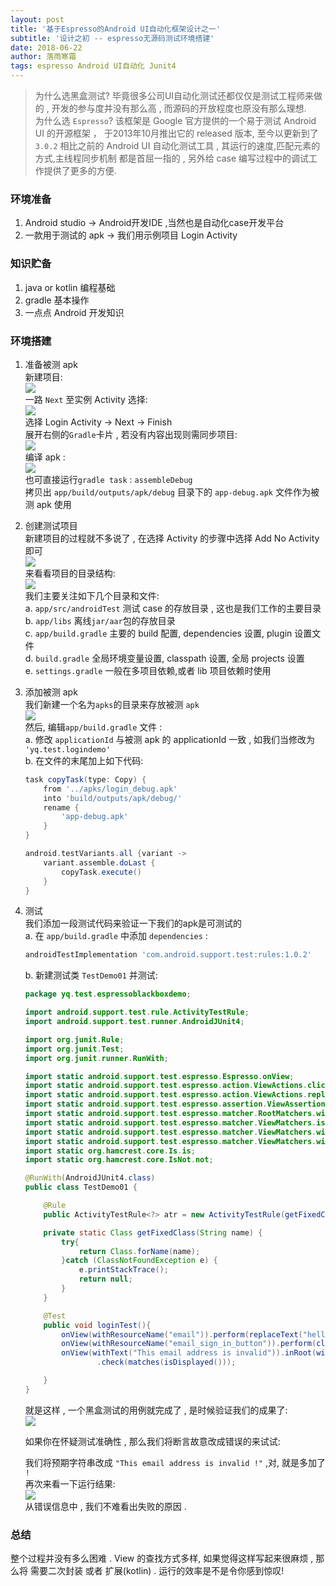 ```yaml
---
layout: post
title: '基于Espresso的Android UI自动化框架设计之一'
subtitle: '设计之初 -- espresso无源码测试环境搭建'
date: 2018-06-22
author: 落雨寒霜
tags: espresso Android UI自动化 Junit4
---
```

>为什么选黑盒测试? 毕竟很多公司UI自动化测试还都仅仅是测试工程师来做的 , 开发的参与度并没有那么高
, 而源码的开放程度也原没有那么理想.  
为什么选 `Espresso`?  该框架是 Google 官方提供的一个易于测试 Android UI 的开源框架 ， 
于2013年10月推出它的 released 版本, 至今以更新到了`3.0.2` 相比之前的 Android UI
自动化测试工具 , 其运行的速度,匹配元素的方式,主线程同步机制 都是首屈一指的 , 另外给
case 编写过程中的调试工作提供了更多的方便.  


### 环境准备  
1. Android studio -> Android开发IDE ,当然也是自动化case开发平台
2. 一款用于测试的 apk -> 我们用示例项目 Login Activity  

### 知识贮备  
1. java or kotlin 编程基础
2. gradle 基本操作
3. 一点点 Android 开发知识

### 环境搭建  
1. 准备被测 apk  
新建项目:  
![](/screenshot/espresso/ui01/newProject.jpg)  
一路 `Next` 至实例 Activity 选择:  
![](/screenshot/espresso/ui01/select_activity.jpg)  
选择 Login Activity -> Next -> Finish  
展开右侧的`Gradle`卡片 , 若没有内容出现则需同步项目:  
![](/screenshot/espresso/ui01/syncProject.jpg)  
编译 apk :  
![](/screenshot/espresso/ui01/assembleDebug.png)  
也可直接运行`gradle task` : `assembleDebug`  
拷贝出 `app/build/outputs/apk/debug` 目录下的 `app-debug.apk` 文件作为被测 apk 使用

2. 创建测试项目  
新建项目的过程就不多说了 , 在选择 Activity 的步骤中选择 Add No Activity 即可  
![](/screenshot/espresso/ui01/noActivity.jpg)  
来看看项目的目录结构:  
![](/screenshot/espresso/ui01/projectDir.png)  
我们主要关注如下几个目录和文件:  
 a. `app/src/androidTest` 测试 case 的存放目录 , 这也是我们工作的主要目录  
 b. `app/libs` 离线`jar/aar`包的存放目录  
 c. `app/build.gradle` 主要的 build 配置, dependencies 设置, plugin 设置文件  
 d. `build.gradle` 全局环境变量设置, classpath 设置, 全局 projects 设置  
 e. `settings.gradle` 一般在多项目依赖,或者 lib 项目依赖时使用
 
3. 添加被测 apk  
我们新建一个名为`apks`的目录来存放被测 `apk`  
![](/screenshot/espresso/ui01/addApks.png)  
然后, 编辑`app/build.gradle` 文件 :  
 a. 修改 `applicationId` 与被测 apk 的 applicationId 一致 , 如我们当修改为 `'yq.test.logindemo'`  
 b. 在文件的末尾加上如下代码:  
    ```groovy
    task copyTask(type: Copy) {
        from '../apks/login_debug.apk'
        into 'build/outputs/apk/debug/'
        rename {
            'app-debug.apk'
        }
    }
    
    android.testVariants.all {variant ->
        variant.assemble.doLast {
            copyTask.execute()
        }
    }
   ```
4. 测试  
我们添加一段测试代码来验证一下我们的apk是可测试的  
    a. 在 `app/build.gradle` 中添加 `dependencies` :  
    ```groovy
   androidTestImplementation 'com.android.support.test:rules:1.0.2'
    ```  
    b. 新建测试类 `TestDemo01` 并测试:  
   ```java
   package yq.test.espressoblackboxdemo;
   
   import android.support.test.rule.ActivityTestRule;
   import android.support.test.runner.AndroidJUnit4;
   
   import org.junit.Rule;
   import org.junit.Test;
   import org.junit.runner.RunWith;
   
   import static android.support.test.espresso.Espresso.onView;
   import static android.support.test.espresso.action.ViewActions.click;
   import static android.support.test.espresso.action.ViewActions.replaceText;
   import static android.support.test.espresso.assertion.ViewAssertions.matches;
   import static android.support.test.espresso.matcher.RootMatchers.withDecorView;
   import static android.support.test.espresso.matcher.ViewMatchers.isDisplayed;
   import static android.support.test.espresso.matcher.ViewMatchers.withResourceName;
   import static android.support.test.espresso.matcher.ViewMatchers.withText;
   import static org.hamcrest.core.Is.is;
   import static org.hamcrest.core.IsNot.not;
   
   @RunWith(AndroidJUnit4.class)
   public class TestDemo01 {
   
       @Rule
       public ActivityTestRule<?> atr = new ActivityTestRule(getFixedClass("yq.test.logindemo.LoginActivity"));
   
       private static Class getFixedClass(String name) {
           try{
               return Class.forName(name);
           }catch (ClassNotFoundException e) {
               e.printStackTrace();
               return null;
           }
       }
   
       @Test
       public void loginTest(){
           onView(withResourceName("email")).perform(replaceText("hello"));
           onView(withResourceName("email_sign_in_button")).perform(click());
           onView(withText("This email address is invalid")).inRoot(withDecorView(not(is(atr.getActivity().getWindow().getDecorView()))))
                   .check(matches(isDisplayed()));
   
       }
   }

   ```
   
    就是这样 , 一个黑盒测试的用例就完成了 , 是时候验证我们的成果了:  
    ![](/screenshot/espresso/ui01/loginTestRunPassed.png)
    
    如果你在怀疑测试准确性 , 那么我们将断言故意改成错误的来试试:  
    
    我们将预期字符串改成 `"This email address is invalid !"` ,对, 就是多加了 ` !`  
    再次来看一下运行结果:  
    ![](/screenshot/espresso/ui01/loginTestRunFailed.png)  
    从错误信息中 , 我们不难看出失败的原因 .
    
### 总结
整个过程并没有多么困难 . View 的查找方式多样, 如果觉得这样写起来很麻烦 , 那么将
需要二次封装 或者 扩展(kotlin) . 运行的效率是不是令你感到惊叹!